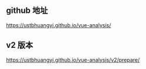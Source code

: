 ## github 地址

https://ustbhuangyi.github.io/vue-analysis/

## v2 版本

https://ustbhuangyi.github.io/vue-analysis/v2/prepare/
